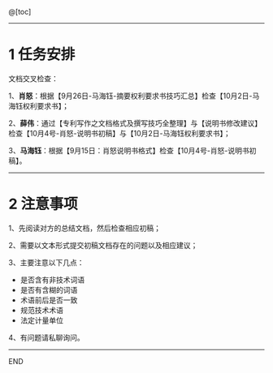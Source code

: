 ﻿@[toc]

---
# 1 任务安排
文档交叉检查：

1、**肖怒**：根据【9月26日-马海钰-摘要权利要求书技巧汇总】检查【10月2日-马海钰权利要求书】；

2、**薛伟**：通过【专利写作之文档格式及撰写技巧全整理】与【说明书修改建议】检查【10月4号-肖怒-说明书初稿】与【10月2日-马海钰权利要求书】；

3、**马海钰**：根据【9月15日：肖怒说明书格式】检查【10月4号-肖怒-说明书初稿】。

---
# 2 注意事项
1、先阅读对方的总结文档，然后检查相应初稿；

2、需要以文本形式提交初稿文档存在的问题以及相应建议；

3、主要注意以下几点：
- 是否含有非技术词语
- 是否有含糊的词语
- 术语前后是否一致
- 规范技术术语
- 法定计量单位

4、有问题请私聊询问。

---
END
